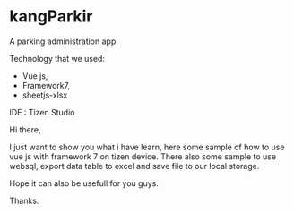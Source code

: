 # kangParkir
A parking administration app.

Technology that we used:
- Vue js, 
- Framework7, 
- sheetjs-xlsx

IDE : Tizen Studio

Hi there,

I just want to show you what i have learn, here some sample of how to use vue js with framework 7 on tizen device.
There also some sample to use websql, export data table to excel and save file to our local storage.

Hope it can also be usefull for you guys.

Thanks.
